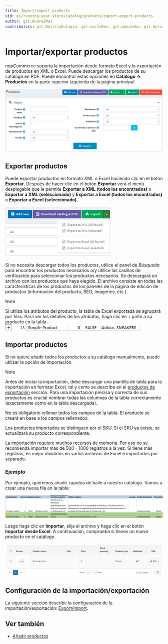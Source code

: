 ```yaml
---
title: Import/export products
uid: es/running-your-store/catalog/products/import-export-products
author: git.AndreiMaz
contributors: git.DmitriyKulagin, git.exileDev, git.dunaenko, git.mariannk
---
```


# Importar/exportar productos

nopCommerce soporta la importación desde formato Excel y la exportación de productos en XML o Excel. Puede descargar los productos de su catálogo en PDF.
Puede encontrar estas opciones en **Catálogo → Productos** en la parte superior izquierda de la página principal.

![Productos](_static/import-export-products/buttons.jpg)

## Exportar productos

 Puede exportar productos en formato XML o Excel haciendo clic en el botón **Exportar**. Después de hacer clic en el botón **Exportar** verá el menú desplegable que le permite **Exportar a XML (todos los encontrados)** o **Exportar a XML (seleccionado)** y **Exportar a Excel (todos los encontrados)** o **Exportar a Excel (seleccionado)**. 
 
![Exportación de productos](_static/import-export-products/exporting_product.png)

 Si no necesita descargar todos los productos, utilice el panel de *Búsqueda* para encontrar los productos necesarios o/y utilice las casillas de verificación para seleccionar los productos necesarios. Se descargará un archivo con los productos que haya elegido. El archivo consiste en todas las características de los productos de los paneles de la página de edición de productos (información del producto, SEO, imágenes, etc.).

> [!NOTE]
>
> Si utiliza los atributos del producto, la tabla de Excel exportada se agrupará por filas. Para ver los detalles de los atributos, haga clic en + junto a su producto en la tabla. 
> ![Producto sencillo](_static/import-export-products/simple_product.png)

## Importar productos

Si no quiere añadir todos los productos a su catálogo manualmente, puede utilizar la opción de importación.

> [!NOTE]
> 
> Antes de iniciar la importación, debe descargar una plantilla de tabla para la importación en formato Excel, tal y como se describe en el [productos de exportación](#exporting-products) sección. Para una importación precisa y correcta de sus productos es crucial nombrar todas las columnas de la tabla correctamente (exactamente como en la tabla descargada).

No es obligatorio rellenar todos los campos de la tabla. El producto se creará en base a los campos rellenados.

Los productos importados se distinguen por el SKU. Si el SKU ya existe, se actualizará su producto correspondiente.

La importación requiere muchos recursos de memoria. Por eso no se recomienda importar más de 500 - 1000 registros a la vez. Si tiene más registros, es mejor dividirlos en varios archivos de Excel e importarlos por separado.

### Ejemplo

Por ejemplo, queremos añadir zapatos de baile a nuestro catálogo. Vamos a crear una nueva fila en la tabla:

![tabla de productos](_static/import-export-products/product_table.png)

Luego haga clic en **Importar**, elija el archivo y haga clic en el botón **Importar desde Excel**. A continuación, comprueba si tienes un nuevo producto en el catálogo.

![catálogo de productos](_static/import-export-products/product_catalog.png)

## Configuración de la importación/exportación

La siguiente sección describe la configuración de la importación/exportación: [Export/import](xref:es/running-your-store/catalog/catalog-settings#exportimport).

## Ver también

* [Añadir productos](xref:es/running-your-store/catalog/products/add-products)
